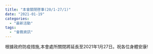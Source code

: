 ```yaml
---
title: "本會關閉啓事(20/1-27/1)"
date: "2021-01-19"
categories: 
  - "最新活動"
tags: 
  - "會務資訊"
---
```


根據政府防疫措施,本會處所關閉將延長至2021年1月27日。祝各位身體安康!
